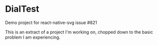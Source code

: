 # DialTest
Demo project for react-native-svg issue #821

This is an extract of a project I'm working on, chopped down to the basic problem I am experiencing.
